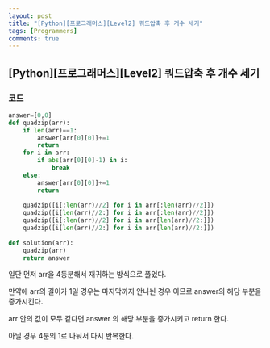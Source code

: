 ```yaml
---
layout: post
title: "[Python][프로그래머스][Level2] 쿼드압축 후 개수 세기"
tags: [Programmers]
comments: true
---
```


## [Python][프로그래머스][Level2] 쿼드압축 후 개수 세기

### 코드

```python
answer=[0,0]
def quadzip(arr):
    if len(arr)==1:
        answer[arr[0][0]]+=1
        return
    for i in arr:
        if abs(arr[0][0]-1) in i:
            break
    else:
        answer[arr[0][0]]+=1
        return
    
    quadzip([i[:len(arr)//2] for i in arr[:len(arr)//2]])
    quadzip([i[len(arr)//2:] for i in arr[:len(arr)//2]])
    quadzip([i[:len(arr)//2] for i in arr[len(arr)//2:]])
    quadzip([i[len(arr)//2:] for i in arr[len(arr)//2:]])
    
def solution(arr):
    quadzip(arr)
    return answer
```

일단 먼저 arr을 4등분해서 재귀하는 방식으로 풀었다.

만약에 arr의 길이가 1일 경우는 마지막까지 안나뉜 경우 이므로 answer의 해당 부분을 증가시킨다.

arr 안의 값이 모두 같다면 answer 의 해당 부분을 증가시키고 return 한다.

아닐 경우 4분의 1로 나눠서 다시 반복한다.

